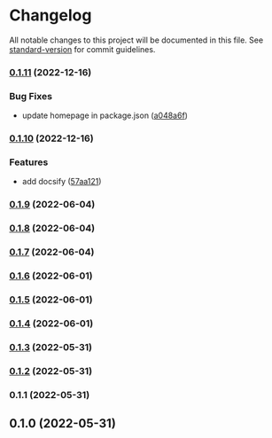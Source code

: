 # Changelog

All notable changes to this project will be documented in this file. See [standard-version](https://github.com/conventional-changelog/standard-version) for commit guidelines.

### [0.1.11](https://github.com/shinokada/svelte-twitter-emoji/compare/v0.1.10...v0.1.11) (2022-12-16)


### Bug Fixes

* update homepage in package.json ([a048a6f](https://github.com/shinokada/svelte-twitter-emoji/commit/a048a6ff5039679aa9a478eeb50d5bf74c0437d1))

### [0.1.10](https://github.com/shinokada/svelte-twitter-emoji/compare/v0.1.9...v0.1.10) (2022-12-16)

### Features

- add docsify ([57aa121](https://github.com/shinokada/svelte-twitter-emoji/commit/57aa1210ed2e26ec3f94f76c32beb28b00c434ff))

### [0.1.9](https://github.com/shinokada/svelte-twitter-emoji/compare/v0.1.8...v0.1.9) (2022-06-04)

### [0.1.8](https://github.com/shinokada/svelte-twitter-emoji/compare/v0.1.7...v0.1.8) (2022-06-04)

### [0.1.7](https://github.com/shinokada/svelte-twitter-emoji/compare/v0.1.6...v0.1.7) (2022-06-04)

### [0.1.6](https://github.com/shinokada/svelte-twitter-emoji/compare/v0.1.5...v0.1.6) (2022-06-01)

### [0.1.5](https://github.com/shinokada/svelte-twitter-emoji/compare/v0.1.4...v0.1.5) (2022-06-01)

### [0.1.4](https://github.com/shinokada/svelte-twitter-emoji/compare/v0.1.3...v0.1.4) (2022-06-01)

### [0.1.3](https://github.com/shinokada/svelte-twitter-emoji/compare/v0.1.2...v0.1.3) (2022-05-31)

### [0.1.2](https://github.com/shinokada/svelte-twitter-emoji/compare/v0.1.1...v0.1.2) (2022-05-31)

### 0.1.1 (2022-05-31)

## 0.1.0 (2022-05-31)
